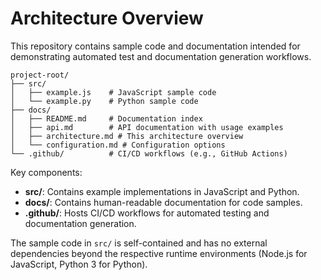 # Architecture Overview

This repository contains sample code and documentation intended for demonstrating automated test and documentation generation workflows.

```
project-root/
├── src/
│   ├── example.js    # JavaScript sample code
│   └── example.py    # Python sample code
├── docs/
│   ├── README.md     # Documentation index
│   ├── api.md        # API documentation with usage examples
│   ├── architecture.md # This architecture overview
│   └── configuration.md # Configuration options
└── .github/          # CI/CD workflows (e.g., GitHub Actions)
```

Key components:
- **src/**: Contains example implementations in JavaScript and Python.
- **docs/**: Contains human-readable documentation for code samples.
- **.github/**: Hosts CI/CD workflows for automated testing and documentation generation.

The sample code in `src/` is self-contained and has no external dependencies beyond the respective runtime environments (Node.js for JavaScript, Python 3 for Python).